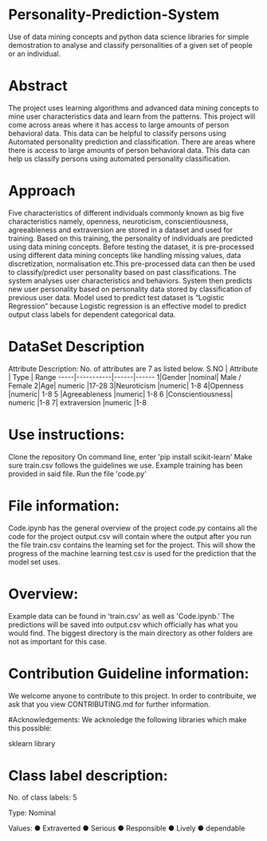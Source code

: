 # Personality-Prediction-System

 Use of data mining concepts and python data science libraries for simple demostration to analyse and classify personalities of a given set of people or an individual.
 
 # Abstract 
 
The project uses learning algorithms and advanced data mining concepts to mine user characteristics data and learn from the patterns. This project will come across areas where it has access to large amounts of person behavioral data. This data can be helpful to classify persons using Automated personality prediction and classification. There are areas where there is access to large amounts of person behavioral data. This data can help us classify persons using automated personality classification.
 
 # Approach 
 
Five characteristics of different individuals commonly known as big five characteristics namely, openness, neuroticism, conscientiousness, agreeableness and extraversion are stored in a dataset and used for training. Based on this training, the personality of individuals are predicted using data mining concepts. Before testing the dataset, it is pre-processed using different data mining concepts like handling missing values, data discretization, normalisation etc.This pre-processed data can then be used to classify/predict user personality based on past classifications. The system analyses user characteristics and behaviors. System then predicts new user personality based on personality data stored by classification of previous user data.
Model used to predict test dataset is “Logistic Regression” because Logistic regression is an effective model to predict output class labels for dependent categorical data.

# DataSet Description 
Attribute Description: No. of attributes are 7 as listed below.
S.NO | Attribute | Type | Range 
-----|-----------|------|------
1|Gender	|nominal|	Male / Female
2|Age|	numeric	|17-28
3|Neuroticism	|numeric|	1-8
4|Openness	|numeric|	1-8
5	|Agreeableness	|numeric|	1-8
6	|Conscientiousness|	numeric	|1-8
7|	extraversion	|numeric	|1-8

# Use instructions:
Clone the repository
On command line, enter 'pip install scikit-learn'
Make sure train.csv follows the guidelines we use. Example training has been provided in said file.
Run the file 'code.py'

# File information:
Code.ipynb has the general overview of the project
code.py contains all the code for the project
output.csv will contain where the output after you run the file
train.csv contains the learning set for the project.  This will show the progress of the machine learning
test.csv is used for the prediction that the model set uses.

# Overview:
Example data can be found in 'train.csv' as well as 'Code.ipynb.' The predictions will be saved into output.csv which officially has what you would find.  The biggest directory is the main directory as other folders are not as important for this case.

# Contribution Guideline information:
We welcome anyone to contribute to this project.  In order to contribuite, we ask that you view CONTRIBUTING.md for further information.

#Acknowledgements:
We acknoledge the following libraries which make this possible:

sklearn library

# Class label description:

No. of class labels: 5

Type: Nominal

Values: 
● Extraverted
● Serious 
● Responsible 
● Lively
● dependable
